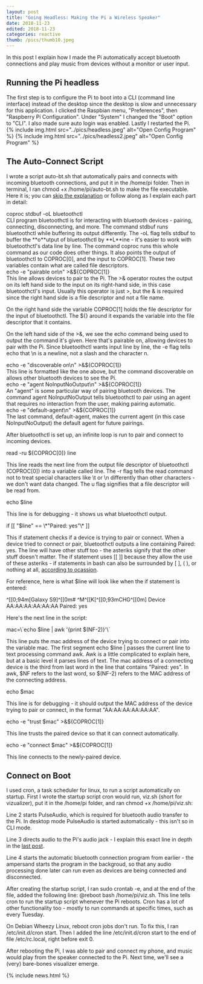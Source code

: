 ```yaml
---
layout: post
title: "Going Headless: Making the Pi a Wireless Speaker"
date: 2018-11-23
edited: 2018-11-23
categories: reactive
thumb: /pics/thumb10.jpeg
---
```

	
In this post I explain how I made the Pi automatically accept bluetooth connections and play music from devices without a monitor or user input.

## Running the Pi headless
The first step is to configure the Pi to boot into a CLI (command line interface) instead of the desktop since the desktop is slow and unnecessary for this application. I clicked the Raspbian menu, "Preferences", then "Raspberry Pi Configuration". Under "System" I changed the "Boot" option to "CLI". I also made sure auto login was enabled. Lastly I restarted the Pi.
{% include img.html src="../pics/headless.jpeg" alt="Open Config Program" %}
{% include img.html src="../pics/headless2.jpeg" alt="Open Config Program" %}
## The Auto-Connect Script
I wrote a script <span class="code">auto-bt.sh</span> that automatically pairs and connects with incoming bluetooth connections, and put it in the <span class="code">/home/pi</span> folder. Then in terminal, I ran <span class="code">chmod +x /home/pi/auto-bt.sh</span> to make the file executable. Here it is; you can [skip the explanation](#connect-on-boot) or follow along as I explain each part in detail:
<script src="https://gist.github.com/J3698/ff094945fe3a235fc0c46872ad10abe1.js"></script>

<div class="code">coproc stdbuf -oL bluetoothctl</div>
CLI program <span class="code">bluetoothctl</span> is for interacting with bluetooth devices - pairing, connecting, disconnecting, and more. The command <span class="code">stdbuf</span> runs bluetoothctl while buffering its output differently. The <span class="code">-oL</span> flag tells <span class="code">stdbuf</span> to buffer the **o**utput of <span class="code">bluetoothctl</span> by **L**ine - it's easier to work with bluetoothctl's data line by line. The command <span class="code">coproc</span> runs this whole command as our code does other things. It also points the output of bluetoothctl to <span class="code">COPROC[0]</span>, and the input to <span class="code">COPROC[1]</span>. These two variables contain what are called file descriptors.

<div class="code">echo -e "pairable on\n" >&${COPROC[1]}</div>
This line allows devices to pair to the Pi. The <span class="code">>&</span> operator routes the output on its left hand side to the input on its right-hand side, in this case bluetoothctl's input. Usually this operator is just <span class="code">></span>, but the <span class="code">&</span> is required since the right hand side is a file descriptor and not a file name.

On the right hand side the variable <span class="code">COPROC[1]</span> holds the file descriptor for the input of bluetoothctl. The <span class="code">${}</span> around it expands the variable into the file descriptor that it contains.

On the left hand side of the <span class="code">>&</span>, we see the echo command being used to output the command it's given. Here that's <span class="code">pairable on</span>, allowing devices to pair with the Pi. Since bluetoothctl wants input line by line, the <span class="code">-e</span> flag tells echo that <span class="code">\n</span> is a newline, not a slash and the character n.

<div class="code">echo -e "discoverable on\n" >&${COPROC[1]}</div>
This line is formatted like the one above, but the command <span class="code">discoverable on</span> allows other bluetooth devices to see the Pi.

<div class="code">echo -e "agent NoInputNoOutput\n" >&${COPROC[1]}</div>
An "agent" is some particular way of pairing bluetooth devices. The command <span class="code">agent NoInputNoOutput</span> tells bluetoothctl to pair using an agent that requires no interaction from the user, making pairing automatic.

<div class="code">echo -e "default-agent\n" >&${COPROC[1]}</div>
The last command, <span class="code">default-agent</span>, makes the current agent (in this case NoInputNoOutput) the default agent for future pairings.

After bluetoothctl is set up, an infinite loop is run to pair and connect to incoming devices.

<div class="code">read -ru ${COPROC[0]} line</div>

This line reads the next line from the output file descriptor of bluetoothctl (<span class="code">COPROC[0]</span>) into a variable called line. The <span class="code">-r</span> flag tells the <span class="code">read</span> command not to treat special characters like <span class="code">\t</span> or <span class="code">\n</span> differently than other characters - we don't want data changed. The <span class="code">u</span> flag signifies that a file descriptor will be read from. 

<div class="code">echo $line</div>

This line is for debugging - it shows us what bluetoothctl output.

<div class="code">if [[ "$line" == \*"Paired: yes"\* ]]</div>

This if statement checks if a device is trying to pair or connect. When a device tried to connect or pair, bluetoothctl outputs a line containing <span class="code">Paired: yes</span>. The line will have other stuff too - the asteriks signify that the other stuff doesn't matter. The if statement uses <span class="code">[[ ]]</span> because they allow the use of these asteriks - if statements in bash can also be surrounded by <span class="code">[ ]</span>, <span class="code">( )</span>, or nothing at all, [according to ocassion](https://unix.stackexchannge.com/a/306115).

For reference, here is what <span class="code">$line</span> will look like when the if statement is entered:

<div class="code">^[[0;94m[Galaxy S9]^[[0m# ^M^[[K[^[[0;93mCHG^[[0m] Device AA:AA:AA:AA:AA:AA Paired: yes</div>

Here's the next line in the script:

<div class="code">mac=\`echo $line | awk '{print $(NF-2)}'\`</div>

This line puts the mac address of the device trying to connect or pair into the variable mac. The first segment <span class="code">echo $line |</span> passes the current line to text processing command <span class="code">awk</span>. Awk is a little complicated to explain here, but at a basic level it parses lines of text. The mac address of a connecting device is the third from last word in the line that contains "Paired: yes". In awk, $NF refers to the last word, so $(NF-2) refers to the MAC address of the connecting address.

<div class="code">echo $mac</div>

This line is for debugging - it should output the MAC address of the device trying to pair or connect, in the format "AA:AA:AA:AA:AA:AA".

<div class="code">echo -e "trust $mac" >&${COPROC[1]}</div>

This line trusts the paired device so that it can connect automatically.

<div class="code">echo -e "connect $mac" >&${COPROC[1]}</div>

This line connects to the newly-paired device. 

## <a name="connect-on-boot"></a>Connect on Boot
I used cron, a task scheduler for linux, to run a script automatically on startup. First I wrote the startup script cron would run, <span class="code">viz.sh</span> (short for vizualizer), put it in the <span class="code">/home/pi</span> folder, and ran <span class="code">chmod +x /home/pi/viz.sh</span>:

<script src="https://gist.github.com/J3698/ea861884280cba98375e49e8a8688a7a.js"></script>

Line 2 starts PulseAudio, which is required for bluetooth audio transfer to the Pi. In desktop mode PulseAudio is started automatically - this isn't so in CLI mode.

Line 3 directs audio to the Pi's audio jack - I explain this exact line in depth in the [last post](https://antiprojects.com/reactive/getting-connected-setting-up-the-raspberry-pi).

Line 4 starts the automatic bluetooth connection program from earlier - the ampersand starts the program in the backgroud, so that any audio processing done later can run even as devices are being connected and disconnected.

After creating the startup script, I ran <span class="code">sudo crontab -e</span>, and at the end of the file, added the following line: <span class="code">@reboot bash /home/pi/viz.sh</span>. This line tells cron to run the startup script whenever the Pi reboots. Cron has a lot of other functionality too - mostly to run commands at specific times, such as every Tuesday.

On Debian Wheezy Linux, reboot cron jobs don't run. To fix this, I ran <span class="code">/etc/init.d/cron start</span>. Then I added the line <span class="code">/etc/init.d/cron start</span> to the end of file <span class="code">/etc/rc.local</span>, right before <span class="code">exit 0</span>.

After rebooting the Pi, I was able to pair and connect my phone, and music would play from the speaker connected to the Pi. Next time, we'll see a (very) bare-bones visualizer emerge.

{% include news.html %}
